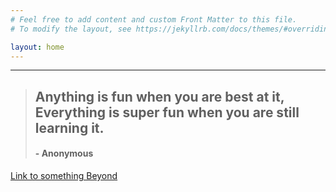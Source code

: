 ```yaml
---
# Feel free to add content and custom Front Matter to this file.
# To modify the layout, see https://jekyllrb.com/docs/themes/#overriding-theme-defaults

layout: home
---
```

* * *
>## Anything is fun when you are best at it, Everything is super fun when you are still learning it.
>####                                                    - Anonymous
[Link to something Beyond](/site/index.html)

